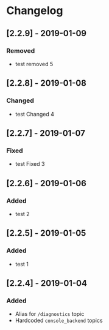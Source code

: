 # Changelog

## [2.2.9] - 2019-01-09
### Removed 
- test removed 5

## [2.2.8] - 2019-01-08
### Changed 
- test Changed 4

## [2.2.7] - 2019-01-07
### Fixed
- test Fixed 3

## [2.2.6] - 2019-01-06
### Added
- test 2

## [2.2.5] - 2019-01-05
### Added
- test 1

## [2.2.4] - 2019-01-04

### Added

- Alias for `/diagnostics` topic
- Hardcoded `console_backend` topics
